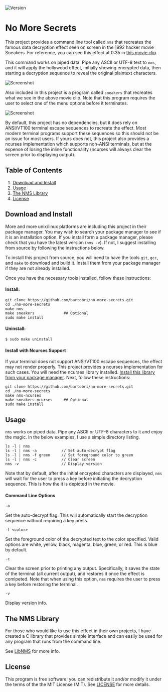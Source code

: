 ![Version](https://img.shields.io/badge/Version-0.3.0-green.svg)

No More Secrets
===============

This project provides a command line tool called `nms` that recreates the
famous data decryption effect seen on screen in the 1992 hacker movie Sneakers.
For reference, you can see this effect at 0:35 in [this movie clip](https://www.youtube.com/watch?v=F5bAa6gFvLs&t=35).

This command works on piped data. Pipe any ASCII or UTF-8 text to `nms`,
and it will apply the hollywood effect, initially showing encrypted data,
then starting a decryption sequence to reveal the original plaintext characters.

![Screenshot](http://www.brianbarto.info/extern/images/nms/nms.gif)

Also included in this project is a program called `sneakers` that recreates
what we see in the above movie clip. Note that this program requires the
user to select one of the menu options before it terminates.

![Screenshot](http://www.brianbarto.info/extern/images/nms/sneakers.gif)

By default, this project has no dependencies, but it does rely on ANSI/VT100
terminal escape sequences to recreate the effect. Most modern terminal
programs support these sequences so this should not be an issue for most
users. If yours does not, this project also provides a ncurses implementation
which supports non-ANSI terminals, but at the expense of losing the inline
functionality (ncurses will always clear the screen prior to displaying output).

Table of Contents
-----------------

1. [Download and Install](#download-and-install)
2. [Usage](#usage)
3. [The NMS Library](#the-nms-library)
4. [License](#license)

Download and Install
--------------------

More and more unix/linux platforms are including this project in their
package manager. You may wish to search your package manager to see if it
is an installation option. If you install form a package manager, please
check that you have the latest version (`nms -v`). If not, I suggest
installing from source by following the instructions below.

To install this project from source, you will need to have the tools `git`,
`gcc`, and `make` to download and build it. Install them from your package
manager if they are not already installed.

Once you have the necessary tools installed, follow these instructions:

#### Install:
```
git clone https://github.com/bartobri/no-more-secrets.git
cd ./no-more-secrets
make nms
make sneakers             ## Optional
sudo make install
```

#### Uninstall:

```
$ sudo make uninstall
```

#### Install with Ncurses Support

If your terminal does not support ANSI/VT100 escape sequences, the effect
may not render properly. This project provides a ncurses implementation
for such cases. You will need the ncurses library installed. [Install this
library from your package manager](NCURSES.md). Next, follow these instructions:

```
git clone https://github.com/bartobri/no-more-secrets.git
cd ./no-more-secrets
make nms-ncurses
make sneakers-ncurses     ## Optional
sudo make install
```

Usage
-----

`nms` works on piped data. Pipe any ASCII or UTF-8 characters to it and
enjoy the magic. In the below examples, I use a simple directory listing.

```
ls -l | nms
ls -l | nms -a           // Set auto-decrypt flag
ls -l | nms -f green     // Set foreground color to green
ls -l | nms -c           // Clear screen
nms -v                   // Display version
```

Note that by default, after the initial encrypted characters are displayed,
`nms` will wait for the user to press a key before initiating the decryption
sequence. This is how the it is depicted in the movie.

#### Command Line Options

`-a`

Set the auto-decrypt flag. This will automatically start the
decryption sequence without requiring a key press.

`-f <color>`

Set the foreground color of the decrypted text to the color
specified. Valid options are white, yellow, black, magenta, blue, green,
or red. This is blue by default.

`-c`

Clear the screen prior to printing any output. Specifically,
it saves the state of the terminal (all current output), and restores it
once the effect is comlpeted. Note that when using this option, `nms` requires
the user to press a key before restoring the terminal.

`-v`

Display version info.

The NMS Library
---------------

For those who would like to use this effect in their own projects, I have
created a C library that provides simple interface and can easily be used
for any program that runs from the command line.

See [LibNMS](https://github.com/bartobri/libnms) for more info.

License
-------

This program is free software; you can redistribute it and/or modify it
under the terms of the the MIT License (MIT). See [LICENSE](LICENSE) for
more details.
